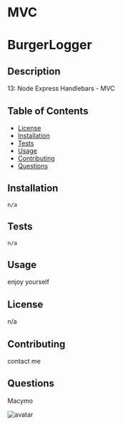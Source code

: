 # MVC
# BurgerLogger

## Description
13: Node Express Handlebars - MVC

## Table of Contents

* [License](#license)
* [Installation](#installation)
* [Tests](#tests)
* [Usage](#usage)
* [Contributing](#contributions)
* [Questions](#questions)

## Installation
``` n/a ```

## Tests
``` n/a ```

## Usage
enjoy yourself

## License
n/a

## Contributing
contact me

## Questions
Macymo

![avatar](https://avatars3.githubusercontent.com/u/59153195?v=4)

